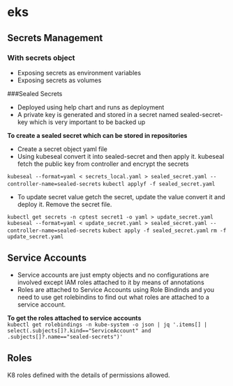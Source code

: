 # eks

## Secrets Management
### With secrets object
- Exposing secrets as environment variables
- Exposing secrets as volumes

###Sealed Secrets
- Deployed using help chart and runs as deployment
- A private key is generated and stored in a secret named sealed-secret-key which is very important to be backed up

**To create a sealed secret which can be stored in repositories** 
- Create a secret object yaml file  
- Using kubeseal convert it into sealed-secret and then apply it. kubeseal fetch the public key from controller and encrypt the secrets  

`kubeseal --format=yaml < secrets_local.yaml > sealed_secret.yaml --controller-name=sealed-secrets`
`kubectl applyf -f sealed_secret.yaml`

- To update secret value getch the secret, update the value convert it and deploy it. Remove the secret file.  

`kubectl get secrets -n cptest secret1 -o yaml > update_secret.yaml`
`kubeseal --format=yaml < update_secret.yaml > sealed_secret.yaml --controller-name=sealed-secrets`
`kubect apply -f sealed_secret.yaml`
`rm -f update_secret.yaml`




## Service Accounts
- Service accounts are just empty objects and no configurations are involved except IAM roles attached to it by means of annotations
- Roles are attached to Service Accounts using Role Bindinds and you need to use get rolebindins to find out what roles are attached to a service account.

**To get the roles attached to service accounts**   
`kubectl get rolebindings -n kube-system -o json | jq '.items[] | select(.subjects[]?.kind=="ServiceAccount" and .subjects[]?.name=="sealed-secrets")'`

## Roles
K8 roles defined with the details of permissions allowed. 
